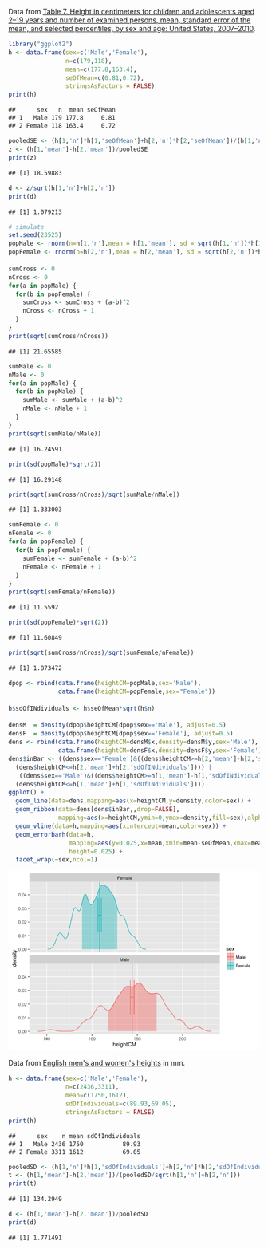 Data from [Table 7. Height in centimeters for children and adolescents aged 2–19 years and number of examined persons, mean, standard error of the mean, and selected percentiles, by sex and age: United States, 2007–2010](http://www.cdc.gov/nchs/data/series/sr_11/sr11_252.pdf).

``` r
library("ggplot2")
h <- data.frame(sex=c('Male','Female'),
                n=c(179,118),
                mean=c(177.8,163.4),
                seOfMean=c(0.81,0.72),
                stringsAsFactors = FALSE)
print(h)
```

    ##      sex   n  mean seOfMean
    ## 1   Male 179 177.8     0.81
    ## 2 Female 118 163.4     0.72

``` r
pooledSE <- (h[1,'n']*h[1,'seOfMean']+h[2,'n']*h[2,'seOfMean'])/(h[1,'n']+h[2,'n'])
z <- (h[1,'mean']-h[2,'mean'])/pooledSE
print(z)
```

    ## [1] 18.59883

``` r
d <- z/sqrt(h[1,'n']+h[2,'n'])
print(d)
```

    ## [1] 1.079213

``` r
# simulate
set.seed(23525)
popMale <- rnorm(n=h[1,'n'],mean = h[1,'mean'], sd = sqrt(h[1,'n'])*h[1,'seOfMean'])
popFemale <- rnorm(n=h[2,'n'],mean = h[2,'mean'], sd = sqrt(h[2,'n'])*h[2,'seOfMean'])

sumCross <- 0
nCross <- 0
for(a in popMale) {
  for(b in popFemale) {
    sumCross <- sumCross + (a-b)^2
    nCross <- nCross + 1
  }
}
print(sqrt(sumCross/nCross))
```

    ## [1] 21.65585

``` r
sumMale <- 0
nMale <- 0
for(a in popMale) {
  for(b in popMale) {
    sumMale <- sumMale + (a-b)^2
    nMale <- nMale + 1
  }
}
print(sqrt(sumMale/nMale))
```

    ## [1] 16.24591

``` r
print(sd(popMale)*sqrt(2))
```

    ## [1] 16.29148

``` r
print(sqrt(sumCross/nCross)/sqrt(sumMale/nMale))
```

    ## [1] 1.333003

``` r
sumFemale <- 0
nFemale <- 0
for(a in popFemale) {
  for(b in popFemale) {
    sumFemale <- sumFemale + (a-b)^2
    nFemale <- nFemale + 1
  }
}
print(sqrt(sumFemale/nFemale))
```

    ## [1] 11.5592

``` r
print(sd(popFemale)*sqrt(2))
```

    ## [1] 11.60849

``` r
print(sqrt(sumCross/nCross)/sqrt(sumFemale/nFemale))
```

    ## [1] 1.873472

``` r
dpop <- rbind(data.frame(heightCM=popMale,sex='Male'),
              data.frame(heightCM=popFemale,sex="Female"))

h$sdOfINdividuals <- h$seOfMean*sqrt(h$n)

densM  = density(dpop$heightCM[dpop$sex=='Male'], adjust=0.5)
densF  = density(dpop$heightCM[dpop$sex=='Female'], adjust=0.5)
dens <- rbind(data.frame(heightCM=densM$x,density=densM$y,sex='Male'),
              data.frame(heightCM=densF$x,density=densF$y,sex='Female'))
dens$inBar <- ((dens$sex=='Female')&((dens$heightCM>=h[2,'mean']-h[2,'sdOfINdividuals'])&
  (dens$heightCM<=h[2,'mean']+h[2,'sdOfINdividuals']))) | 
   ((dens$sex=='Male')&((dens$heightCM>=h[1,'mean']-h[1,'sdOfINdividuals'])&
  (dens$heightCM<=h[1,'mean']+h[1,'sdOfINdividuals'])))
ggplot() +
  geom_line(data=dens,mapping=aes(x=heightCM,y=density,color=sex)) +
  geom_ribbon(data=dens[dens$inBar,,drop=FALSE],
              mapping=aes(x=heightCM,ymin=0,ymax=density,fill=sex),alpha=0.4) +
  geom_vline(data=h,mapping=aes(xintercept=mean,color=sex)) +
  geom_errorbarh(data=h,
                 mapping=aes(y=0.025,x=mean,xmin=mean-seOfMean,xmax=mean+seOfMean,color=sex),
                 height=0.025) + 
  facet_wrap(~sex,ncol=1)
```

![](heights_files/figure-markdown_github/unnamed-chunk-1-1.png)

Data from [English men's and women's heights](https://en.wikipedia.org/wiki/Effect_size#Cohen.27s_d) in mm.

``` r
h <- data.frame(sex=c('Male','Female'),
                n=c(2436,3311),
                mean=c(1750,1612),
                sdOfIndividuals=c(89.93,69.05),
                stringsAsFactors = FALSE)
print(h)
```

    ##      sex    n mean sdOfIndividuals
    ## 1   Male 2436 1750           89.93
    ## 2 Female 3311 1612           69.05

``` r
pooledSD <- (h[1,'n']*h[1,'sdOfIndividuals']+h[2,'n']*h[2,'sdOfIndividuals'])/(h[1,'n']+h[2,'n'])
t <- (h[1,'mean']-h[2,'mean'])/(pooledSD/sqrt(h[1,'n']+h[2,'n']))
print(t)
```

    ## [1] 134.2949

``` r
d <- (h[1,'mean']-h[2,'mean'])/pooledSD
print(d)
```

    ## [1] 1.771491
